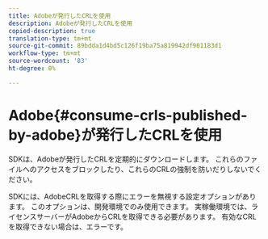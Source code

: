 ```yaml
---
title: Adobeが発行したCRLを使用
description: Adobeが発行したCRLを使用
copied-description: true
translation-type: tm+mt
source-git-commit: 89bdda1d4bd5c126f19ba75a819942df901183d1
workflow-type: tm+mt
source-wordcount: '83'
ht-degree: 0%

---
```



# Adobe{#consume-crls-published-by-adobe}が発行したCRLを使用

SDKは、Adobeが発行したCRLを定期的にダウンロードします。 これらのファイルへのアクセスをブロックしたり、これらのCRLの強制を防いだりしないでください。

SDKには、AdobeCRLを取得する際にエラーを無視する設定オプションがあります。 このオプションは、開発環境でのみ使用できます。 実稼働環境では、ライセンスサーバーがAdobeからCRLを取得できる必要があります。 有効なCRLを取得できない場合は、エラーです。
